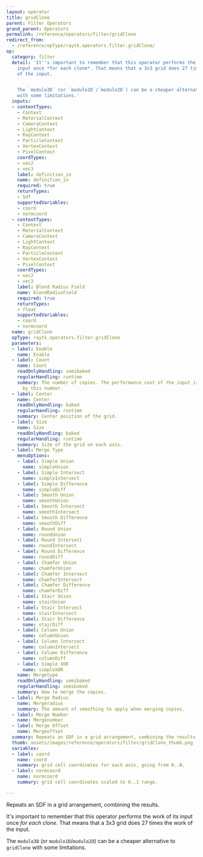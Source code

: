 ```yaml
---
layout: operator
title: gridClone
parent: Filter Operators
grand_parent: Operators
permalink: /reference/operators/filter/gridClone
redirect_from:
  - /reference/opType/raytk.operators.filter.gridClone/
op:
  category: filter
  detail: 'It''s important to remember that this operator performs the work of its
    input once *for each clone*. That means that a 3x3 grid does 27 times the work
    of the input.


    The `modulo3D` (or `modulo1D`/`modulo2D`) can be a cheaper alternative to `gridClone`
    with some limitations.'
  inputs:
  - contextTypes:
    - Context
    - MaterialContext
    - CameraContext
    - LightContext
    - RayContext
    - ParticleContext
    - VertexContext
    - PixelContext
    coordTypes:
    - vec2
    - vec3
    label: definition_in
    name: definition_in
    required: true
    returnTypes:
    - Sdf
    supportedVariables:
    - coord
    - normcoord
  - contextTypes:
    - Context
    - MaterialContext
    - CameraContext
    - LightContext
    - RayContext
    - ParticleContext
    - VertexContext
    - PixelContext
    coordTypes:
    - vec2
    - vec3
    label: Blend Radius Field
    name: blendRadiusField
    required: true
    returnTypes:
    - float
    supportedVariables:
    - coord
    - normcoord
  name: gridClone
  opType: raytk.operators.filter.gridClone
  parameters:
  - label: Enable
    name: Enable
  - label: Count
    name: Count
    readOnlyHandling: semibaked
    regularHandling: runtime
    summary: The number of copies. The performance cost of the input is multiplied
      by this number.
  - label: Center
    name: Center
    readOnlyHandling: baked
    regularHandling: runtime
    summary: Center position of the grid.
  - label: Size
    name: Size
    readOnlyHandling: baked
    regularHandling: runtime
    summary: Size of the grid on each axis.
  - label: Merge Type
    menuOptions:
    - label: Simple Union
      name: simpleUnion
    - label: Simple Intersect
      name: simpleIntersect
    - label: Simple Difference
      name: simpleDiff
    - label: Smooth Union
      name: smoothUnion
    - label: Smooth Intersect
      name: smoothIntersect
    - label: Smooth Difference
      name: smoothDiff
    - label: Round Union
      name: roundUnion
    - label: Round Intersect
      name: roundIntersect
    - label: Round Difference
      name: roundDiff
    - label: Chamfer Union
      name: chamferUnion
    - label: Chamfer Intersect
      name: chamferIntersect
    - label: Chamfer Difference
      name: chamferDiff
    - label: Stair Union
      name: stairUnion
    - label: Stair Intersect
      name: stairIntersect
    - label: Stair Difference
      name: stairDiff
    - label: Column Union
      name: columnUnion
    - label: Column Intersect
      name: columnIntersect
    - label: Column Difference
      name: columnDiff
    - label: Simple XOR
      name: simpleXOR
    name: Mergetype
    readOnlyHandling: semibaked
    regularHandling: semibaked
    summary: How to merge the copies.
  - label: Merge Radius
    name: Mergeradius
    summary: The amount of smoothing to apply when merging copies.
  - label: Merge Number
    name: Mergenumber
  - label: Merge Offset
    name: Mergeoffset
  summary: Repeats an SDF in a grid arrangement, combining the results.
  thumb: assets/images/reference/operators/filter/gridClone_thumb.png
  variables:
  - label: coord
    name: coord
    summary: grid cell coordinates for each axis, going from 0..N.
  - label: normcoord
    name: normcoord
    summary: grid cell coordinates scaled to 0..1 range.

---
```



Repeats an SDF in a grid arrangement, combining the results.

It's important to remember that this operator performs the work of its input once *for each clone*. That means that a 3x3 grid does 27 times the work of the input.

The `modulo3D` (or `modulo1D`/`modulo2D`) can be a cheaper alternative to `gridClone` with some limitations.